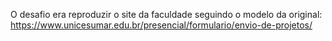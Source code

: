 O desafio era reproduzir o site da faculdade seguindo o modelo da original: https://www.unicesumar.edu.br/presencial/formulario/envio-de-projetos/  


